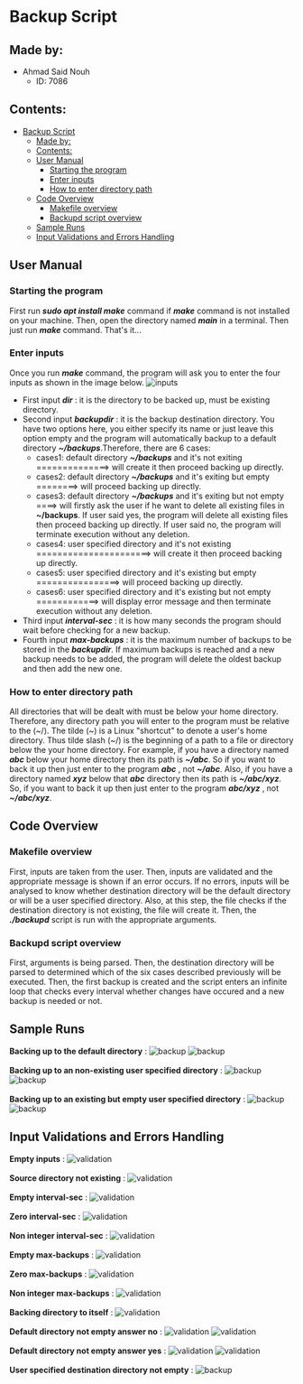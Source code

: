 # Backup Script

## Made by:

- Ahmad Said Nouh
  - ID: 7086

## Contents:

- [Backup Script](#backup-script)
  - [Made by:](#made-by)
  - [Contents:](#contents)
  - [User Manual](#user-manual)
    - [Starting the program](#starting-the-program)
    - [Enter inputs](#enter-inputs)
    - [How to enter directory path](#how-to-enter-directory-path)
  - [Code Overview](#code-overview)
    - [Makefile overview](#makefile-overview)
    - [Backupd script overview](#backupd-script-overview) 
  - [Sample Runs](#sample-runs)
  - [Input Validations and Errors Handling](#input-validations-and-errors-handling)


## User Manual

### Starting the program

First run ___sudo apt install make___ command if ___make___ command is not installed on your machine. Then, open the directory named ___main___ in a terminal. Then just run ___make___ command. That's it...  

### Enter inputs

Once you run ___make___ command, the program will ask you to enter the four inputs as shown in the image below. 
![inputs](imgs/input.png)
- First input ___dir___ : it is the directory to be backed up, must be existing directory.
- Second input ___backupdir___ : it is the backup destination directory. You have two options here, you either specify its name or just leave this option empty and the program will automatically backup to a default directory ___~/backups___.Therefore, there are 6 cases:
  - cases1: default directory ___~/backups___ and it's not exiting ==============> will create it then proceed backing up directly. 
  - cases2: default directory ___~/backups___ and it's exiting but empty ========> will proceed backing up directly. 					
  - cases3: default directory ___~/backups___ and it's exiting but not empty ====> will firstly ask the user if he want to delete all existing files in __~/backups__. If user said yes, the program will delete all existing files then proceed backing up directly. If user said no, the program will terminate execution without any deletion. 
  - cases4: user specified directory and it's not existing ======================> will create it then proceed backing up directly. 	
  - cases5: user specified directory and it's existing but empty ================> will proceed backing up directly. 						
  - cases6: user specified directory and it's existing but not empty ============> will display error message and then terminate execution without any deletion. 
- Third input ___interval-sec___ : it is how many seconds the program should wait before checking for a new backup.
- Fourth input ___max-backups___ : it is the maximum number of backups to be stored in the ___backupdir___. If maximum backups is reached and a new backup needs to be added, the program will delete the oldest backup and then add the new one.
  
### How to enter directory path
All directories that will be dealt with must be below your home directory. Therefore, any directory path you will enter to the program must be relative to the (\~/). The tilde (\~) is a Linux "shortcut" to denote a user's home directory. Thus tilde slash (\~/) is the beginning of a path to a file or directory below the your home directory. For example, if you have a directory named ___abc___ below your home directory then its path is ___~/abc___. So if you want to back it up then just enter to the program ___abc___ , not ___~/abc___. Also, if you have a directory named ___xyz___ below that ___abc___ directory then its path is ___~/abc/xyz___. So, if you want to back it up then just enter to the program ___abc/xyz___ , not ___~/abc/xyz___. 


## Code Overview

### Makefile overview
First, inputs are taken from the user. Then, inputs are validated and the appropriate message is shown if an error occurs. If no errors, inputs will be analysed to know whether destination directory will be the default directory or will be a user specified directory. Also, at this step, the file checks if the destination directory is not existing, the file will create it. Then, the ___./backupd___ script is run with the appropriate arguments.

### Backupd script overview
First, arguments is being parsed. Then, the destination directory will be parsed to determined which of the six cases described previously will be executed. Then, the first backup is created and the script enters an infinite loop that checks every interval whether changes have occured and a new backup is needed or not. 


## Sample Runs
__Backing up to the default directory__ :
![backup](imgs/success1.png)
![backup](imgs/success2.png)
</br></br>
__Backing up to an non-existing user specified directory__ :
![backup](imgs/noDef1.png)
![backup](imgs/noDef2.png)
</br></br>
__Backing up to an existing but empty user specified directory__ :
![backup](imgs/noDefEmpty1.png)
![backup](imgs/noDefEmpty2.png)


## Input Validations and Errors Handling

__Empty inputs__ :
![validation](imgs/emptyInputsValid.png)
</br></br>
__Source directory not existing__ :
![validation](imgs/sourceNotExistValid.png)
</br></br>
__Empty interval-sec__ :
![validation](imgs/intervalEmptyValid.png)
</br></br>
__Zero interval-sec__ :
![validation](imgs/intervalZeroValid.png)
</br></br>
__Non integer interval-sec__ :
![validation](imgs/intervalNonIntValid.png)
</br></br>
__Empty max-backups__ :
![validation](imgs/max-backupsEmptyValid.png)
</br></br>
__Zero max-backups__ :
![validation](imgs/max-backupsZeroValid.png)
</br></br>
__Non integer max-backups__ :
![validation](imgs/max-backupsNonIntValid.png)
</br></br>
__Backing directory to itself__ :
![validation](imgs/dirToItself.png)
</br></br>
__Default directory not empty answer no__ :
![validation](imgs/defaultBackup1.png)
![validation](imgs/defaultBackup2.png)
</br></br>
__Default directory not empty answer yes__ :
![validation](imgs/defaultBackup3.png)
![validation](imgs/defaultBackup4.png)
</br></br>
__User specified destination directory not empty__ :
![backup](imgs/noDefNotEmpty.png)
